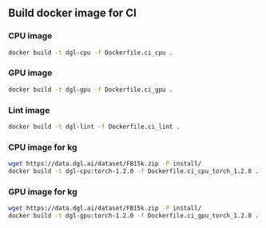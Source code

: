 ## Build docker image for CI

### CPU image
```bash
docker build -t dgl-cpu -f Dockerfile.ci_cpu .
```

### GPU image
```bash
docker build -t dgl-gpu -f Dockerfile.ci_gpu .
```

### Lint image
```bash
docker build -t dgl-lint -f Dockerfile.ci_lint .
```

### CPU image for kg
```bash
wget https://data.dgl.ai/dataset/FB15k.zip -P install/
docker build -t dgl-cpu:torch-1.2.0 -f Dockerfile.ci_cpu_torch_1.2.0 .
```

### GPU image for kg
```bash
wget https://data.dgl.ai/dataset/FB15k.zip -P install/
docker build -t dgl-gpu:torch-1.2.0 -f Dockerfile.ci_gpu_torch_1.2.0 .
```
